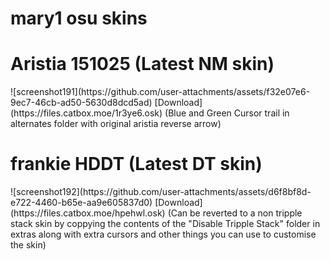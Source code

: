 # mary1 osu skins

<h1>Aristia 151025 (Latest NM skin)</h1>
![screenshot191](https://github.com/user-attachments/assets/f32e07e6-9ec7-46cb-ad50-5630d8dcd5ad)
[Download](https://files.catbox.moe/1r3ye6.osk) 
(Blue and Green Cursor trail in alternates folder with original aristia reverse arrow)

<h1>frankie HDDT (Latest DT skin)</h1>
![screenshot192](https://github.com/user-attachments/assets/d6f8bf8d-e722-4460-b65e-aa9e605837d0)
[Download](https://files.catbox.moe/hpehwl.osk)
(Can be reverted to a non tripple stack skin by coppying the contents of the "Disable Tripple Stack" folder in extras along with extra cursors and other things you can use to customise the skin)
